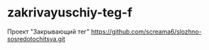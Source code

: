 # zakrivayuschiy-teg-f
Проект "Закрывающий тег"
https://github.com/screama6/slozhno-sosredotochitsya.git
